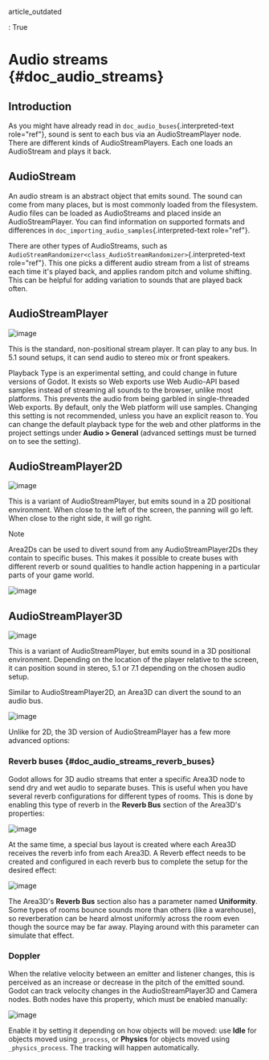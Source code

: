 article_outdated

:   True

# Audio streams {#doc_audio_streams}

## Introduction

As you might have already read in `doc_audio_buses`{.interpreted-text
role="ref"}, sound is sent to each bus via an AudioStreamPlayer node.
There are different kinds of AudioStreamPlayers. Each one loads an
AudioStream and plays it back.

## AudioStream

An audio stream is an abstract object that emits sound. The sound can
come from many places, but is most commonly loaded from the filesystem.
Audio files can be loaded as AudioStreams and placed inside an
AudioStreamPlayer. You can find information on supported formats and
differences in `doc_importing_audio_samples`{.interpreted-text
role="ref"}.

There are other types of AudioStreams, such as
`AudioStreamRandomizer<class_AudioStreamRandomizer>`{.interpreted-text
role="ref"}. This one picks a different audio stream from a list of
streams each time it\'s played back, and applies random pitch and volume
shifting. This can be helpful for adding variation to sounds that are
played back often.

## AudioStreamPlayer

![image](img/audio_stream_player.webp)

This is the standard, non-positional stream player. It can play to any
bus. In 5.1 sound setups, it can send audio to stereo mix or front
speakers.

Playback Type is an experimental setting, and could change in future
versions of Godot. It exists so Web exports use Web Audio-API based
samples instead of streaming all sounds to the browser, unlike most
platforms. This prevents the audio from being garbled in single-threaded
Web exports. By default, only the Web platform will use samples.
Changing this setting is not recommended, unless you have an explicit
reason to. You can change the default playback type for the web and
other platforms in the project settings under **Audio \> General**
(advanced settings must be turned on to see the setting).

## AudioStreamPlayer2D

![image](img/audio_stream_2d.webp)

This is a variant of AudioStreamPlayer, but emits sound in a 2D
positional environment. When close to the left of the screen, the
panning will go left. When close to the right side, it will go right.

> [!NOTE]
> Area2Ds can be used to divert sound from any AudioStreamPlayer2Ds they
> contain to specific buses. This makes it possible to create buses with
> different reverb or sound qualities to handle action happening in a
> particular parts of your game world.

![image](img/audio_stream_2d_area.webp)

## AudioStreamPlayer3D

![image](img/audio_stream_3d.webp)

This is a variant of AudioStreamPlayer, but emits sound in a 3D
positional environment. Depending on the location of the player relative
to the screen, it can position sound in stereo, 5.1 or 7.1 depending on
the chosen audio setup.

Similar to AudioStreamPlayer2D, an Area3D can divert the sound to an
audio bus.

![image](img/audio_stream_3d_area.webp)

Unlike for 2D, the 3D version of AudioStreamPlayer has a few more
advanced options:

### Reverb buses {#doc_audio_streams_reverb_buses}

Godot allows for 3D audio streams that enter a specific Area3D node to
send dry and wet audio to separate buses. This is useful when you have
several reverb configurations for different types of rooms. This is done
by enabling this type of reverb in the **Reverb Bus** section of the
Area3D\'s properties:

![image](img/audio_stream_reverb_bus.webp)

At the same time, a special bus layout is created where each Area3D
receives the reverb info from each Area3D. A Reverb effect needs to be
created and configured in each reverb bus to complete the setup for the
desired effect:

![image](img/audio_stream_reverb_bus2.webp)

The Area3D\'s **Reverb Bus** section also has a parameter named
**Uniformity**. Some types of rooms bounce sounds more than others (like
a warehouse), so reverberation can be heard almost uniformly across the
room even though the source may be far away. Playing around with this
parameter can simulate that effect.

### Doppler

When the relative velocity between an emitter and listener changes, this
is perceived as an increase or decrease in the pitch of the emitted
sound. Godot can track velocity changes in the AudioStreamPlayer3D and
Camera nodes. Both nodes have this property, which must be enabled
manually:

![image](img/audio_stream_doppler.webp)

Enable it by setting it depending on how objects will be moved: use
**Idle** for objects moved using `_process`, or **Physics** for objects
moved using `_physics_process`. The tracking will happen automatically.
